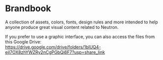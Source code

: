 # Brandbook
A collection of assets, colors, fonts, design rules and more intended to help anyone produce great visual content related to Neutron.

If you prefer to use a graphic interface, you can also access the files from this Google Drive:<br>
https://drive.google.com/drive/folders/1bIUQ4-ejI7OX8zhYWZRy2nCgPGbQj6F7?usp=share_link
